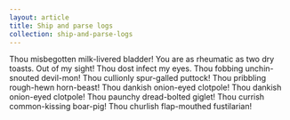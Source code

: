 ```yaml
---
layout: article
title: Ship and parse logs
collection: ship-and-parse-logs
---
```


Thou misbegotten milk-livered bladder! You are as rheumatic as two dry toasts. Out of my sight! Thou dost infect my eyes. Thou fobbing unchin-snouted devil-mon! Thou cullionly spur-galled puttock! Thou pribbling rough-hewn horn-beast! Thou dankish onion-eyed clotpole! Thou dankish onion-eyed clotpole! Thou paunchy dread-bolted giglet! Thou currish common-kissing boar-pig! Thou churlish flap-mouthed fustilarian!

